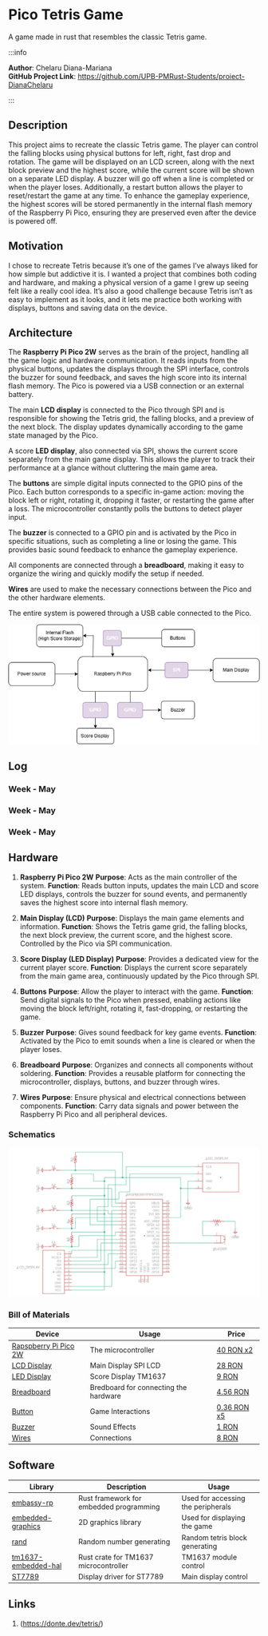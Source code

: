# Pico Tetris Game
A game made in rust that resembles the classic Tetris game.

:::info 

**Author**: Chelaru Diana-Mariana \
**GitHub Project Link**: https://github.com/UPB-PMRust-Students/proiect-DianaChelaru

:::


## Description
This project aims to recreate the classic Tetris game. The player can control the falling blocks using physical buttons for left, right, fast drop and rotation. The game will be displayed on an LCD screen, along with the next block preview and the highest score, while the current score will be shown on a separate LED display. A buzzer will go off when a line is completed or when the player loses. Additionally, a restart button allows the player to reset/restart the game at any time. To enhance the gameplay experience, the highest scores will be stored permanently in the internal flash memory of the Raspberry Pi Pico, ensuring they are preserved even after the device is powered off.


## Motivation
I chose to recreate Tetris because it’s one of the games I’ve always liked for how simple but addictive it is. I wanted a project that combines both coding and hardware, and making a physical version of a game I grew up seeing felt like a really cool idea. It’s also a good challenge because Tetris isn’t as easy to implement as it looks, and it lets me practice both working with displays, buttons and saving data on the device.

## Architecture 
The **Raspberry Pi Pico 2W** serves as the brain of the project, handling all the game logic and hardware communication. It reads inputs from the physical buttons, updates the displays through the SPI interface, controls the buzzer for sound feedback, and saves the high score into its internal flash memory. The Pico is powered via a USB connection or an external battery.

The main **LCD display** is connected to the Pico through SPI and is responsible for showing the Tetris grid, the falling blocks, and a preview of the next block. The display updates dynamically according to the game state managed by the Pico.

A score **LED display**, also connected via SPI, shows the current score separately from the main game display. This allows the player to track their performance at a glance without cluttering the main game area.

The **buttons** are simple digital inputs connected to the GPIO pins of the Pico. Each button corresponds to a specific in-game action: moving the block left or right, rotating it, dropping it faster, or restarting the game after a loss. The microcontroller constantly polls the buttons to detect player input.

The **buzzer** is connected to a GPIO pin and is activated by the Pico in specific situations, such as completing a line or losing the game. This provides basic sound feedback to enhance the gameplay experience.

All components are connected through a **breadboard**, making it easy to organize the wiring and quickly modify the setup if needed.

**Wires** are used to make the necessary connections between the Pico and the other hardware elements.

The entire system is powered through a USB cable connected to the Pico.

![diagram](Diagrama_documentatie.webp)



## Log

<!-- write every week your progress here -->

### Week  -  May


### Week  -  May


### Week  -  May
 

## Hardware

1. **Raspberry Pi Pico 2W**
**Purpose**: Acts as the main controller of the system.
**Function**: Reads button inputs, updates the main LCD and score LED displays, controls the buzzer for sound events, and permanently saves the highest score into internal flash memory.

2. **Main Display (LCD)**
**Purpose**: Displays the main game elements and information.
**Function**: Shows the Tetris game grid, the falling blocks, the next block preview, the current score, and the highest score. Controlled by the Pico via SPI communication.

3. **Score Display (LED Display)**
**Purpose**: Provides a dedicated view for the current player score.
**Function**: Displays the current score separately from the main game area, continuously updated by the Pico through SPI.

4. **Buttons**
**Purpose**: Allow the player to interact with the game.
**Function**: Send digital signals to the Pico when pressed, enabling actions like moving the block left/right, rotating it, fast-dropping, or restarting the game.

5. **Buzzer**
**Purpose**: Gives sound feedback for key game events.
**Function**: Activated by the Pico to emit sounds when a line is cleared or when the player loses.

6. **Breadboard**
**Purpose**: Organizes and connects all components without soldering.
**Function**: Provides a reusable platform for connecting the microcontroller, displays, buttons, and buzzer through wires.

7. **Wires**
**Purpose**: Ensure physical and electrical connections between components.
**Function**: Carry data signals and power between the Raspberry Pi Pico and all peripheral devices.

### Schematics
![diagram](Schematic.webp)

### Bill of Materials

<!-- Fill out this table with all the hardware components that you might need.

The format is 
```
| [Device](link://to/device) | This is used ... | [price](link://to/store) |

```

-->

| Device | Usage | Price |
|--------|--------|-------|
| [Rapspberry Pi Pico 2W](https://datasheets.raspberrypi.com/picow/pico-2-w-datasheet.pdf) | The microcontroller | [40 RON x2](https://www.optimusdigital.ro/en/raspberry-pi-boards/13327-raspberry-pi-pico-2-w.html?search_query=raspberry+pi+pico+2&results=36) |
| [LCD Display](http://www.lcdwiki.com/1.44inch_SPI_Module_ST7735S_SKU:MSP1443) | Main Display SPI LCD| [28 RON](https://www.optimusdigital.ro/ro/optoelectronice-lcd-uri/870-modul-lcd-144.html) |
| [LED Display](https://robojax.com/learn/arduino/robojax-TM1637_display_manual.pdf) | Score Display TM1637| [9 RON](https://www.optimusdigital.ro/en/led-displays/1202-led-display-module-with-serial-interface-tm1637-chip.html?search_query=led+display&results=499) |
| [Breadboard](https://docs.sunfounder.com/projects/sf-components/en/latest/component_breadboard.html) | Bredboard for connecting the hardware | [4.56 RON](https://www.optimusdigital.ro/ro/prototipare-breadboard-uri/44-breadboard-400-points.html?search_query=breadboard&results=128) |
| [Button](https://components101.com/sites/default/files/component_datasheet/Push-Button.pdf) | Game Interactions | [0.36 RON x5](https://www.optimusdigital.ro/en/buttons-and-switches/1119-6x6x6-push-button.html?search_query=buttons&results=259) |
| [Buzzer](https://components101.com/sites/default/files/component_datasheet/Buzzer%20Datasheet.pdf) | Sound Effects | [1 RON](https://www.optimusdigital.ro/en/buzzers/12247-3-v-or-33v-passive-buzzer.html?search_query=3+V+or+3.3V+Passive+Buzzer&results=2) |
| [Wires](https://www.farnell.com/datasheets/3178883.pdf) | Connections | [8 RON](https://www.optimusdigital.ro/en/wires-with-connectors/12-breadboard-jumper-wire-set.html?search_query=wires&results=556) |


## Software

| Library | Description | Usage |
|---------|-------------|-------|
| [embassy-rp](https://github.com/embassy-rs/embassy/tree/main/embassy-rp) | Rust framework for embedded programming | Used for accessing the peripherals|
| [embedded-graphics](https://crates.io/crates/embedded-graphics) | 2D graphics library | Used for displaying the game|
| [rand](https://crates.io/crates/rand) | Random number generating | Random tetris block generating|
| [tm1637-embedded-hal](https://crates.io/crates/tm1637-embedded-hal) | Rust crate for TM1637 microcontroller | TM1637 module control|
| [ST7789](https://github.com/almindor/st7789/tree/master) | Display driver for ST7789 | Main display control|

## Links

<!-- Add a few links that inspired you and that you think you will use for your project -->

1. (https://donte.dev/tetris/)